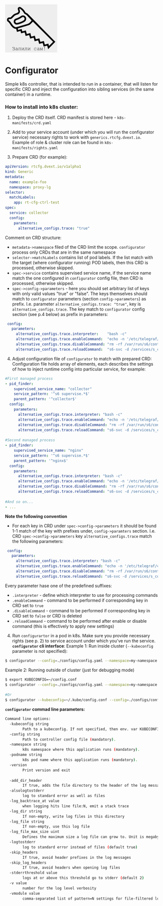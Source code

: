 ![GitHub Logo](images/logo.png)
# Configurator
Simple k8s controller, that is intended to run in a container, that
will listen for specific CRD and inject the configuration into sibling services (in the same container) in a runtime.

### How to install into k8s cluster:
1. Deploy the CRD itself. CRD manifest is stored here - `k8s-manifests/crd.yaml`

2. Add to your service account (under which you will run the configurator service) necessary rights to work
with `generics.rtcfg.dvext.io`. Example of role & cluster role can be found in `k8s-manifests/rights.yaml`

3. Prepare CRD (for example):
```yaml
apiVersion: rtcfg.dvext.io/v1alpha1
kind: Generic
metadata:
  name: example-foo
  namespace: proxy-lg
selector:
  matchLabels:
    app: rt-cfg-ctrl-test
spec:
  service: collector
  config:
    parameters:
      alternative_configs.trace: "true"
```
Comment on CRD structure:
 * `metadata->namespace` filed of the CRD limit the scope. `configurator` process only CRDs that are in the same namespace
 * `selector->matchLabels` contains list of pod labels. If the list match with the target (where configurator running) POD labels,
 then this CRD is processed, otherwise skipped.
 * `spec->service` contains supervised service name, if the service name match the one configured in `configurator` config file,
 then CRD is processed, otherwise skipped.
 * `spec->config->parameters` - here you should set arbitrary list of keys with only valid values "true" or "false".
 The keys themselves should match to `configurator` parameters (section `config->parameters`) as prefix.
 I.e. parameter `alternative_configs.trace: "true"`, key is `alternative_configs.trace`. The key match to `configurator`
 config section (see p.4 below) as prefix in parameters:
 ```yaml
  config:
    parameters:
      alternative_configs.trace.interpreter:    "bash -c"
      alternative_configs.trace.enableCommand:  "echo -n '/etc/telegraf/collector.template.trace' > /var/run/s6/container_environment/COLLECTOR_TEMPLATE"
      alternative_configs.trace.disableCommand: "rm -rf /var/run/s6/container_environment/COLLECTOR_TEMPLATE"
      alternative_configs.trace.reloadCommand:  "s6-svc -d /services/s_collector/run && s6-svc -u /services/s_collector/run"
 ```

4. Adjust configuration file of `configurator` to match with prepared CRD:
Configuration file holds array of elements, each describes the settings of how to inject runtime config into
particular service, for example:
```yaml
#First managed process
- pid_finder:
    supervised_service_name: "collector"
    service_pattern: '^s6 supervise.*$'
    parent_pattern: '^collector$'
  config:
    parameters:
      alternative_configs.trace.interpreter: "bash -c"
      alternative_configs.trace.enableCommand: "echo -n '/etc/telegraf/collector.template.trace' > /var/run/s6/container_environment/COLLECTOR_TEMPLATE"
      alternative_configs.trace.disableCommand: "rm -rf /var/run/s6/container_environment/COLLECTOR_TEMPLATE"
      alternative_configs.trace.reloadCommand: "s6-svc -d /services/s_collector/run && s6-svc -u /services/s_collector/run"

#Second managed process
- pid_finder:
    supervised_service_name: "nginx"
    service_pattern: '^s6 supervise.*$'
    parent_pattern: '^nginx$'
  config:
    parameters:
      alternative_configs.trace.interpreter: "bash -c"
      alternative_configs.trace.enableCommand: "echo -n '/etc/telegraf/collector.template.trace' > /var/run/s6/container_environment/COLLECTOR_TEMPLATE"
      alternative_configs.trace.disableCommand: "rm -rf /var/run/s6/container_environment/COLLECTOR_TEMPLATE"
      alternative_configs.trace.reloadCommand: "s6-svc -d /services/s_collector/run && s6-svc -u /services/s_collector/run"

#And so on...
- ...
```

__Note the following convention__
* For each key in CRD under `spec->config->parameters` it should be found 1-1 match of the key with prefixes under,
`config->paramters` section. I.e. CRD `spec->config->parameters` key `alternative_configs.trace` match the following parameters:
 ```yaml
  config:
    parameters:
      alternative_configs.trace.interpreter: "bash -c"
      alternative_configs.trace.enableCommand: "echo -n '/etc/telegraf/collector.template.trace' > /var/run/s6/container_environment/COLLECTOR_TEMPLATE"
      alternative_configs.trace.disableCommand: "rm -rf /var/run/s6/container_environment/COLLECTOR_TEMPLATE"
      alternative_configs.trace.reloadCommand: "s6-svc -d /services/s_collector/run && s6-svc -u /services/s_collector/run"
 ```
 Every parameter hase one of the predefined suffixes:
 - `.interpreter` - define which interpreter to use for processing commands
 - `.enableCommand` - command to be performed if corresponding key in CRD set to `true`
 - `.disableCommand` - command to be performed if corresponding key in CRD set to `false` or CRD is deleted
 - `.reloadCommand` - command to be performed  after enable or disable command (this is effectively to apply new settings)

4. Run `configurartor` in a pod in k8s. Make sure you provide necessary rights (see p. 2) to service account under which you've run
the service.
__`configurator` cli interface__:
Example 1: Run inside cluster (`--kubeconfig` parameter is not specified): 
```bash
$ configurator --config=./configs/config.yaml --namespace=my-namespace --podname=my-pod-name -v 2
```

Example 2: Running outside of cluster (just for debugging mode)
```bash
$ export KUBECONFIG=~/config.conf
$ configurator --config=./configs/config.yaml --namespace=my-namespace --podname=my-pod-name -v 2

#Or
$ configurator --kubeconfig=~/.kube/config.conf --config=./configs/config.yaml --namespace=my-namespace --podname=my-pod-name -v 2
```

__`configurator` commad line parameters:__
```bash
Command line options:
  -kubeconfig string
        Path to a kubeconfig. If not specified, then env. var KUBECONFIG examined. Only required if out-of-cluster.
  -config string
        Path to controller config file (mandatory).
  -namespace string
        k8s namespace where this application runs (mandatory).
  -podname string
        k8s pod name where this application runs (mandatory).
  -version
        Print version and exit
 
  -add_dir_header
        If true, adds the file directory to the header of the log messages
  -alsologtostderr
        log to standard error as well as files
  -log_backtrace_at value
        when logging hits line file:N, emit a stack trace
  -log_dir string
        If non-empty, write log files in this directory
  -log_file string
        If non-empty, use this log file
  -log_file_max_size uint
        Defines the maximum size a log file can grow to. Unit is megabytes. If the value is 0, the maximum file size is unlimited. (default 1800)
  -logtostderr
        log to standard error instead of files (default true)
  -skip_headers
        If true, avoid header prefixes in the log messages
  -skip_log_headers
        If true, avoid headers when opening log files
  -stderrthreshold value
        logs at or above this threshold go to stderr (default 2)
  -v value
        number for the log level verbosity
  -vmodule value
        comma-separated list of pattern=N settings for file-filtered logging
```